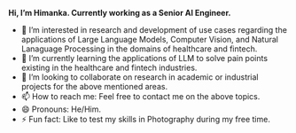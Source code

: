 **Hi, I’m Himanka. Currently working as a Senior AI Engineer.**
- 👀 I’m interested in research and development of use cases regarding the applications of Large Language Models, Computer Vision, and Natural Lanaguage Processing in the domains of healthcare and fintech.
- 🌱 I’m currently learning the applications of LLM to solve pain points existing in the healthcare and fintech industries.
- 💞️ I’m looking to collaborate on research in academic or industrial projects for the above mentioned areas.
- 📫 How to reach me: Feel free to contact me on the above topics.
- 😄 Pronouns: He/Him.
- ⚡ Fun fact: Like to test my skills in Photography during my free time.

<!---
himanka-ascendum/himanka-ascendum is a ✨ special ✨ repository because its `README.md` (this file) appears on your GitHub profile.
You can click the Preview link to take a look at your changes.
--->
